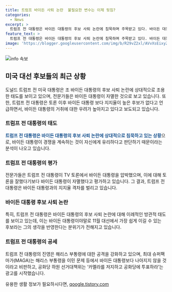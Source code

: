```yaml
---
title: 트럼프 바이든 사퇴 논란  불필요한 변수는 이제 뒷짐?
categories:
  - News
excerpt: >
  트럼프 전 대통령은 바이든 대통령의 후보 사퇴 논란에 침묵하며 주목받고 있다. 바이든 대통령을 압박하던 행동과 TV토론 후 바이든 대통령과의 격차 확대로 인해 트럼프 전 대통령은 대권 도전에 탄력을 받았다. 또한, 트럼프 전 대통령은 카멀라 해리스 부통령과 다른 후보들을 공격하며 바이든 대통령을 두둔하는 모습을 보이고 있다. 이에 대한 측근들의 발언은 바이든 대통령이 11월 대선에서 쉽게 이길 수 있는 후보라는 의견을 반영하고 있다.
feature_text: >
  트럼프 전 대통령은 바이든 대통령의 후보 사퇴 논란에 침묵하며 주목받고 있다. 바이든 대통령을 압박하던 행동과 TV토론 후 바이든 대통령과의 격차 확대로 인해 트럼프 전 대통령은 대권 도전에 탄력을 받았다. 또한, 트럼프 전 대통령은 카멀라 해리스 부통령과 다른 후보들을 공격하며 바이든 대통령을 두둔하는 모습을 보이고 있다. 이에 대한 측근들의 발언은 바이든 대통령이 11월 대선에서 쉽게 이길 수 있는 후보라는 의견을 반영하고 있다.
image: 'https://blogger.googleusercontent.com/img/b/R29vZ2xl/AVvXsEixyZcFfHzMRdzZMjFBmAUKJYCLCGyLL1o632UiGVXcaFdKo_bkvkuCioo0uUKlGfBVcT3P84aROyZIXSBEx3Aw5nCQ3pTgDom1WDC4m8eifvWiAmWEEVb4x6G_l8C0QH225ldMjyaFvpxGEBGNO37VmDTDMHGhJPq73UglMfDca1-0aw/s1600/blogspot.png'
---
```


<p><img src="https://blogger.googleusercontent.com/img/b/R29vZ2xl/AVvXsEixyZcFfHzMRdzZMjFBmAUKJYCLCGyLL1o632UiGVXcaFdKo_bkvkuCioo0uUKlGfBVcT3P84aROyZIXSBEx3Aw5nCQ3pTgDom1WDC4m8eifvWiAmWEEVb4x6G_l8C0QH225ldMjyaFvpxGEBGNO37VmDTDMHGhJPq73UglMfDca1-0aw/s1600/blogspot.png" alt="info 속보" /></p>

<h2 data-ke-size="size26">미국 대선 후보들의 최근 상황</h2>

<p data-ke-size="size16">도널드 트럼프 전 미국 대통령은 조 바이든 대통령의 후보 사퇴 논란에 상대적으로 조용한 태도를 보이고 있으며, 전문가들은 바이든 대통령이 자멸한 것으로 보고 있습니다. 또한, 트럼프 전 대통령은 토론 이후 바이든 대통령 보다 지지율이 높은 후보가 없다고 언급하면서, 바이든 대통령의 거취에 대한 우려가 높아지고 있다고 보도되고 있습니다.</p>

<h3>트럼프 전 대통령의 태도</h3>

<p data-ke-size="size16"><b><span style="color: #1a5490;">트럼프 전 대통령은 바이든 대통령의 후보 사퇴 논란에 상대적으로 침묵하고 있는 상황</span></b>으로, 바이든 대통령이 경쟁을 계속하는 것이 자신에게 유리하다고 판단하기 때문이라는 분석이 나오고 있습니다.</p>

<h3>트럼프 전 대통령의 평가</h3>

<p data-ke-size="size16">전문가들은 트럼프 전 대통령이 TV 토론에서 바이든 대통령을 압박했으며, 이에 대해 토론을 잘했다기보다 바이든 대통령이 자멸했다고 평가하고 있습니다. 그 결과, 트럼프 전 대통령은 바이든 대통령과의 지지율 격차를 벌리고 있습니다.</p>

<h3>바이든 대통령 후보 사퇴 논란</h3>

<p data-ke-size="size16">특히, 트럼프 전 대통령은 바이든 대통령의 후보 사퇴 논란에 대해 이례적인 방관적 태도를 보이고 있는데, 이는 바이든 대통령이야말로 11월 대선에서 가장 쉽게 이길 수 있는 후보라는 그의 생각을 반영한다는 분위기가 전해지고 있습니다.</p>

<h3>트럼프 전 대통령의 공세</h3>

<p data-ke-size="size16">트럼프 전 대통령의 진영은 해리스 부통령에 대한 공격을 강화하고 있으며, 최대 슈퍼팩 마가(MAGA)는 해리스 부통령을 이민 문제 등에서 바이든 대통령보다 나아지지 않을 것이라고 비판하고, 공화당 하원 선거대책위는 ‘카멜라를 저지하고 공화당에 투표하라’는 광고를 시작했습니다.</p>
유용한 생활 정보가 필요하시다면, <a href="https://qoogle.tistory.com" rel="dofollow">qoogle.tistory.com</a>


